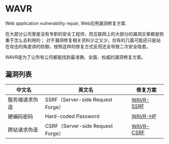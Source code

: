 # WAVR
Web application vulnerability repair, Web应用漏洞修复方案.

在大部分公司里是没有专职的安全工程师，而互联网上的大部分的漏洞文章都是侧重于怎么去利用的；
对于漏洞修复相关资料少之又少，仅有的几篇可能还只是站在攻击的角度讲的防御，按照这样的修复方式反而还会导致二次安全隐患。

WAVR是为了让所有公司都能找到最准确、全面、权威的漏洞修复方案。

## 漏洞列表

|中文名|英文名|修复方案|
|---|---|---|
|服务端请求伪造|SSRF（Server-side Request Forge）|[WAVR-SSRF](https://github.com/wufeifei/WAVR/blob/master/SSRF.md)|
|硬编码密码|Hard-coded Password|[WAVR-HP](https://github.com/wufeifei/WAVR/blob/master/Hard-coded_password.md)|
|跨站请求伪造|CSRF（Server-side Request Forge）|[WAVR-CSRF](https://github.com/wufeifei/WAVR/blob/master/CSRF.md)|

